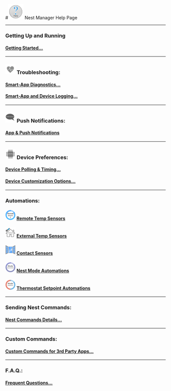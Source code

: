 #<img src="https://github.com/tonesto7/nest-manager/raw/master/Images/App/help_icon.png" width="48" height="48"> Nest Manager Help Page 


______
### Getting Up and Running
#### [Getting Started...](https://rawgit.com/tonesto7/nest-manager/master/Documents/help/getting-started.html)
______
### <img src="https://raw.githubusercontent.com/tonesto7/nest-manager/master/Images/App/diag_icon.png" width="32" height="32"> Troubleshooting:

#### [Smart-App Diagnostics...](https://rawgit.com/tonesto7/nest-manager/master/Documents/help/diagnostics.html)

#### [Smart-App and Device Logging...](https://rawgit.com/tonesto7/nest-manager/master/Documents/help/logging.html)
_____
### <img src="https://raw.githubusercontent.com/tonesto7/nest-manager/master/Images/App/notification_icon.png" width="32" height="32"> Push Notifications:

#### [App & Push Notifications](https://rawgit.com/tonesto7/nest-manager/master/Documents/help/notifications.html)
_____
### <img src="https://raw.githubusercontent.com/tonesto7/nest-manager/master/Images/App/device_pref_icon.png" width="32" height="32"> Device Preferences:

#### [Device Polling & Timing...](https://rawgit.com/tonesto7/nest-manager/master/Documents/help/polling-timing.html)

#### [Device Customization Options...](https://rawgit.com/tonesto7/nest-manager/master/Documents/help/device-preferences.html)
_____
### Automations:

#### <img src="https://raw.githubusercontent.com/tonesto7/nest-manager/master/Images/App/remote_sensor_icon.png" width="32" height="32"> [Remote Temp Sensors](https://rawgit.com/tonesto7/nest-manager/master/Documents/help/automations/renote-sensors.html)

#### <img src="https://raw.githubusercontent.com/tonesto7/nest-manager/master/Images/App/external_temp_icon.png" width="32" height="32"> [External Temp Sensors](https://rawgit.com/tonesto7/nest-manager/master/Documents/help/automations/external-temps.html)

#### <img src="https://raw.githubusercontent.com/tonesto7/nest-manager/master/Images/App/open_window.png" width="32" height="32"> [Contact Sensors](https://rawgit.com/tonesto7/nest-manager/master/Documents/help/automations/contact-sensors.html)

#### <img src="https://raw.githubusercontent.com/tonesto7/nest-manager/master/Images/App/mode_automation_icon.png" width="32" height="32"> [Nest Mode Automations](https://rawgit.com/tonesto7/nest-manager/master/Documents/help/automations/nest-modes.html)

#### <img src="https://raw.githubusercontent.com/tonesto7/nest-manager/master/Images/App/mode_setpoints_icon.png" width="32" height="32"> [Thermostat Setpoint Automations](https://rawgit.com/tonesto7/nest-manager/master/Documents/help/automations/setpoint-modes.html)
_____
### Sending Nest Commands:
#### [Nest Commands Details...](https://rawgit.com/tonesto7/nest-manager/master/Documents/help/nest-commands.html)
_____
### Custom Commands:

#### [Custom Commands for 3rd Party Apps...](https://rawgit.com/tonesto7/nest-manager/master/Documents/help/custom-cmds.html)
_____
### F.A.Q.:

#### [Frequent Questions...](https://cdn.rawgit.com/tonesto7/nest-manager/master/Documents/help/nm-faq.html)

